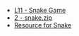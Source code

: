 - [L11 - Snake Game](https://docs.google.com/presentation/d/1JWBuzvW5q9asH71KLYnkvYIW28bX39-EJ_OdQVWn8fs/edit?usp=drive_link)
- [2 - snake.zip](https://drive.google.com/file/d/1703g8Zm5wdU8xAIDRhMInLVxE5Gzx0e3/view?usp=drive_link)
- [Resource for Snake](https://drive.google.com/drive/folders/1U35glQP90bEutQ07XKXEmJuXsTwKVYA4?usp=drive_link)
